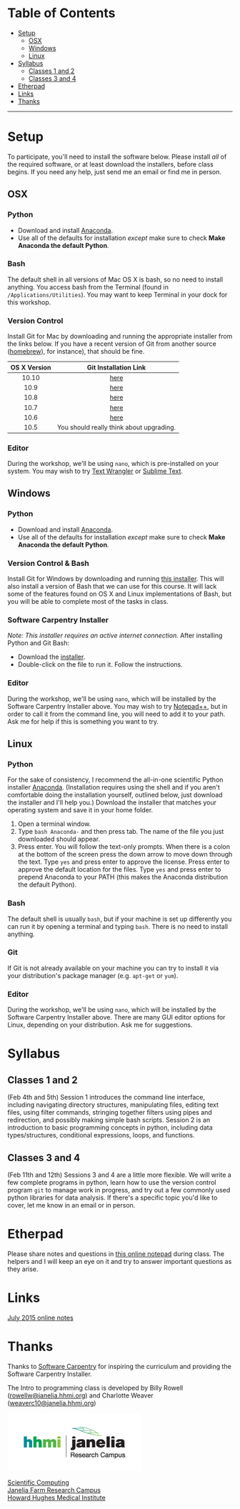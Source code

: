# Table of Contents
- [Setup](#setup)  
  - [OSX](#osx)  
  - [Windows](#windows)  
  - [Linux](#linux)  
- [Syllabus](#syllabus)  
  - [Classes 1 and 2](#classes-1-and-2)  
  - [Classes 3 and 4](#classes-3-and-4)  
- [Etherpad](#etherpad)  
- [Links](#links)  
- [Thanks](#thanks)  

***  
# Setup
To participate, you'll need to install the software below.  Please install _all_ of the required software, or at least download the installers, before class begins.  If you need any help, just send me an email or find me in person.

## OSX
### Python
- Download and install [Anaconda](http://continuum.io/downloads).
- Use all of the defaults for installation _except_ make sure to check **Make Anaconda the default Python**.

### Bash
The default shell in all versions of Mac OS X is bash, so no need to install anything. You access bash from the Terminal (found in `/Applications/Utilities`). You may want to keep Terminal in your dock for this workshop.

### Version Control
Install Git for Mac by downloading and running the appropriate installer from the links below.  If you have a recent version of Git from another source ([homebrew](http://brew.sh/)), for instance), that should be fine.

|OS X Version|Git Installation Link|
|:----------:|:-------------------:|
|10.10|[here](http://sourceforge.net/projects/git-osx-installer/files/git-2.2.1-intel-universal-mavericks.dmg/download?use_mirror=autoselect)|
|10.9|[here](http://sourceforge.net/projects/git-osx-installer/files/git-2.2.1-intel-universal-mavericks.dmg/download)|
|10.8|[here](http://sourceforge.net/projects/git-osx-installer/files/git-2.2.1-intel-universal-snow-leopard.dmg/download)|
|10.7|[here](http://sourceforge.net/projects/git-osx-installer/files/git-2.2.1-intel-universal-snow-leopard.dmg/download)|
|10.6|[here](http://sourceforge.net/projects/git-osx-installer/files/git-2.2.1-intel-universal-snow-leopard.dmg/download)|
|10.5|You should really think about upgrading.|

### Editor
During the workshop, we'll be using `nano`, which is pre-installed on your system.  You may wish to try [Text Wrangler](http://www.barebones.com/products/textwrangler/) or [Sublime Text](http://www.sublimetext.com/).

## Windows
### Python
- Download and install [Anaconda](http://continuum.io/downloads).
- Use all of the defaults for installation _except_ make sure to check **Make Anaconda the default Python**.

### Version Control & Bash
Install Git for Windows by downloading and running [this installer](https://github.com/msysgit/msysgit/releases/download/Git-1.9.5-preview20141217/Git-1.9.5-preview20141217.exe).  This will also install a version of Bash that we can use for this course.  It will lack some of the features found on OS X and Linux implementations of Bash, but you will be able to complete most of the tasks in class.

### Software Carpentry Installer
_Note: This installer requires an active internet connection._
After installing Python and Git Bash:
- Download the [installer](http://files.software-carpentry.org/SWCarpentryInstaller.exe).
- Double-click on the file to run it.  Follow the instructions.

### Editor
During the workshop, we'll be using `nano`, which will be installed by the Software Carpentry Installer above.  You may wish to try [Notepad++](http://notepad-plus-plus.org/), but in order to call it from the command line, you will need to add it to your path.  Ask me for help if this is something you want to try.

## Linux
### Python
For the sake of consistency, I recommend the all-in-one scientific Python installer [Anaconda](http://continuum.io/downloads). (Installation requires using the shell and if you aren't comfortable doing the installation yourself, outlined below, just download the installer and I'll help you.)
Download the installer that matches your operating system and save it in your home folder.
1. Open a terminal window.
2. Type `bash Anaconda-` and then press tab. The name of the file you just downloaded should appear.
3. Press enter. You will follow the text-only prompts. When there is a colon at the bottom of the screen press the down arrow to move down through the text. Type `yes` and press enter to approve the license. Press enter to approve the default location for the files. Type `yes` and press enter to prepend Anaconda to your PATH (this makes the Anaconda distribution the default Python).

### Bash
The default shell is usually `bash`, but if your machine is set up differently you can run it by opening a terminal and typing `bash`. There is no need to install anything.

### Git
If Git is not already available on your machine you can try to install it via your distribution's package manager (e.g. `apt-get` or `yum`).

### Editor
During the workshop, we'll be using `nano`, which will be installed by the Software Carpentry Installer above.  There are many GUI editor options for Linux, depending on your distribution.  Ask me for suggestions.


# Syllabus
## Classes 1 and 2
(Feb 4th and 5th)
Session 1 introduces the command line interface, including navigating directory structures, manipulating files, editing text files, using filter commands, stringing together filters using pipes and redirection, and possibly making simple bash scripts.
Session 2 is an introduction to basic programming concepts in python, including data types/structures, conditional expressions, loops, and functions.  
## Classes 3 and 4
(Feb 11th and 12th) 
Sessions 3 and 4 are a little more flexible.  We will write a few complete programs in python, learn how to use the version control program `git` to manage work in progress, and try out a few commonly used python libraries for data analysis.  If there's a specific topic you'd like to cover, let me know in an email or in person.

# Etherpad
Please share notes and questions in [this online notepad](https://etherpad.mozilla.org/iXhVNQ0b1U) during class.  The helpers and I will keep an eye on it and try to answer important questions as they arise.

# Links
[July 2015 online notes](https://etherpad.mozilla.org/iXhVNQ0b1U)
   
   
# Thanks
Thanks to [Software Carpentry](http://software-carpentry.org/) for inspiring the curriculum and providing the Software Carpentry Installer.

The Intro to programming class is developed by Billy Rowell (rowellw@janelia.hhmi.org) and Charlotte Weaver (weaverc10@janelia.hhmi.org)

[![Janelia Logo](HHMI_Janelia_Color.png)](http://www.janelia.org)

[Scientific Computing](http://www.janelia.org/research-resources/computing-resources)  
[Janelia Farm Research Campus](http://www.janelia.org)  
[Howard Hughes Medical Institute](http://www.hhmi.org)
